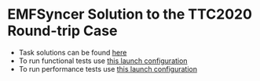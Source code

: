 # EMFSyncer Solution to the TTC2020 Round-trip Case

* Task solutions can be found [here](./src/emfsyncer/solution/)
* To run functional tests use [this launch configuration](./AllJavaFunctionalTests.launch)
* To run performance tests use [this launch configuration](./AllJavaPerformanceTests.launch)
 